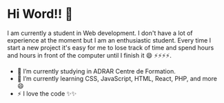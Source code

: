 # Hi Word!! 👋

I am currently a student in Web development. I don't have a lot of experience at the moment but I am an enthusiastic student. 
Every time I start a new project it's easy for me to lose track of time and spend hours and hours in front of the computer until I finish it 😄 ⚡⚡⚡⚡.

- 🔭 I’m currently studying in ADRAR Centre de Formation.
- 🌱 I’m currently learning CSS, JavaScript, HTML, React, PHP, and more 😄 
- ⚡ I love the code ✨✨
